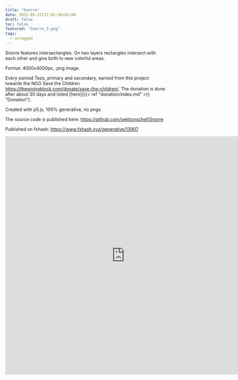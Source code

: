 ```yaml
---
title: "Snorre"
date: 2022-05-31T17:01:30+01:00
draft: false
toc: false
featured: "Snorre_3.png" 
tags:
  - untagged
---
```


Snorre features intersectangles. On two layers rectangles intersect with each other and give birth to new colorful areas.

Format: 4000x4000px, .png image.

Every earned Tezo, primary and secondary, earned from this project towards the NGO Save the Children https://thegivingblock.com/donate/save-the-children/. The donation is done after about 30 days and listed [here]({{< ref "donation/index.md" >}} "Donation").

Created with p5.js, 100% generative, no pngs

The source code is published here: https://github.com/sektionschef/Snorre

Published on fxhash: https://www.fxhash.xyz/generative/13907 

<div     style={background-color: #FFFFFF !important;}>
<iframe 
    title="Snorre"
    width="750"
    height="750"
    frameborder="0"
    cellspacing="0"
src="https://gateway.fxhash2.xyz/ipfs/QmaXa9z1kiXo97VHseTCzRFZ2sHN6tAQFm1NoKNHdGYZkk/?fxhash=oo1WA5VhNH1W3wwMuUbWrmSt1Mz7F2dVeYdWMvyGCJnUhnKeMps"></iframe>
</div>




